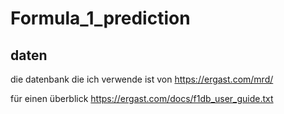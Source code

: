 # Formula_1_prediction

## daten

die datenbank die ich verwende ist von https://ergast.com/mrd/ 

für einen überblick https://ergast.com/docs/f1db_user_guide.txt

